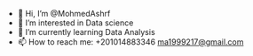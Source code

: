- 👋 Hi, I’m @MohmedAshrf
- 👀 I’m interested in Data science 
- 🌱 I’m currently learning Data Analysis 
- 📫 How to reach me: +201014883346
                       ma1999217@gmail.com

<!---
MohmedAshrf/MohmedAshrf is a ✨ special ✨ repository because its `README.md` (this file) appears on your GitHub profile.
You can click the Preview link to take a look at your changes.
--->

